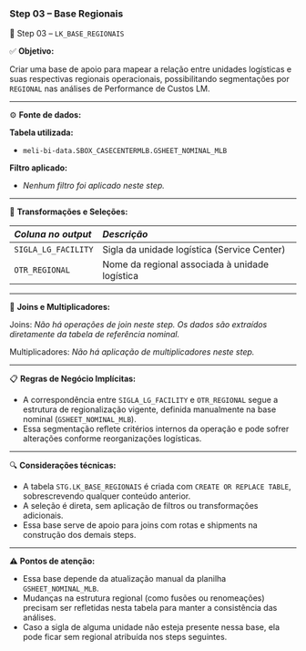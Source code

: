 ### Step 03 – Base Regionais

🔹 Step 03 – `LK_BASE_REGIONAIS`

✅ **Objetivo:**

Criar uma base de apoio para mapear a relação entre unidades logísticas e suas respectivas regionais operacionais, possibilitando segmentações por `REGIONAL` nas análises de Performance de Custos LM.

---

⚙️ **Fonte de dados:**

**Tabela utilizada:**
- `meli-bi-data.SBOX_CASECENTERMLB.GSHEET_NOMINAL_MLB`

**Filtro aplicado:**
- *Nenhum filtro foi aplicado neste step.*

---

📐 **Transformações e Seleções:**

| *Coluna no output*    | *Descrição*                                      |
| :-------------------- | :----------------------------------------------- |
| `SIGLA_LG_FACILITY`   | Sigla da unidade logística (Service Center)      |
| `OTR_REGIONAL`        | Nome da regional associada à unidade logística   |

---

🔁 **Joins e Multiplicadores:**

Joins: *Não há operações de join neste step. Os dados são extraídos diretamente da tabela de referência nominal.*

Multiplicadores: *Não há aplicação de multiplicadores neste step.*

---

📋 **Regras de Negócio Implícitas:**

- A correspondência entre `SIGLA_LG_FACILITY` e `OTR_REGIONAL` segue a estrutura de regionalização vigente, definida manualmente na base nominal (`GSHEET_NOMINAL_MLB`).
- Essa segmentação reflete critérios internos da operação e pode sofrer alterações conforme reorganizações logísticas.

---

🔍 **Considerações técnicas:**

- A tabela `STG.LK_BASE_REGIONAIS` é criada com `CREATE OR REPLACE TABLE`, sobrescrevendo qualquer conteúdo anterior.
- A seleção é direta, sem aplicação de filtros ou transformações adicionais.
- Essa base serve de apoio para joins com rotas e shipments na construção dos demais steps.

---

⚠️ **Pontos de atenção:**

- Essa base depende da atualização manual da planilha `GSHEET_NOMINAL_MLB`.
- Mudanças na estrutura regional (como fusões ou renomeações) precisam ser refletidas nesta tabela para manter a consistência das análises.
- Caso a sigla de alguma unidade não esteja presente nessa base, ela pode ficar sem regional atribuída nos steps seguintes.
